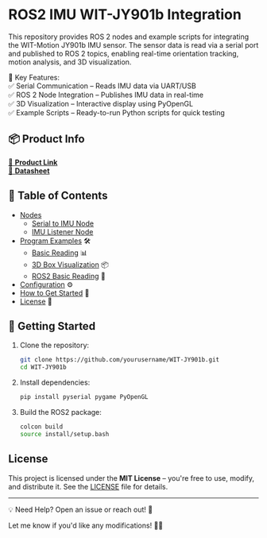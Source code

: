 # ROS2 IMU WIT-JY901b Integration

This repository provides ROS 2 nodes and example scripts for integrating the WIT-Motion JY901b IMU sensor. The sensor data is read via a serial port and published to ROS 2 topics, enabling real-time orientation tracking, motion analysis, and 3D visualization.

📌 Key Features:  
✅ Serial Communication – Reads IMU data via UART/USB  
✅ ROS 2 Node Integration – Publishes IMU data in real-time  
✅ 3D Visualization – Interactive display using PyOpenGL  
✅ Example Scripts – Ready-to-run Python scripts for quick testing  

## 📦 Product Info
  
[📍 **Product Link**](https://category.yahboom.net/products/imu?_pos=1&_sid=f9fcdebd5&_ss=r)  
[📜 **Datasheet**](https://github.com/Schooze/ROS2-WIT-JY901b/blob/main/Witmotion%20JY901%20Datasheet.pdf)



## 📖 Table of Contents

- [Nodes](#nodes)
  - [Serial to IMU Node](#serial-to-imu-node)
  - [IMU Listener Node](#imu-listener-node)
- [Program Examples](#examples) 🛠️
  - [Basic Reading](https://github.com/Schooze/ROS2-WIT-JY901b/blob/main/example/ex1_basic_reading.py) 📊
  - [3D Box Visualization](https://github.com/Schooze/ROS2-WIT-JY901b/blob/main/example/ex2_box.py) 📦
  - [ROS2 Basic Reading](https://github.com/Schooze/ROS2-WIT-JY901b/blob/main/example/ex3_ros_basic_reading.py) 🤖
- [Configuration](#configuration) ⚙️
- [How to Get Started](#how-to-get-started) 🚀
- [License](#license) 📜


## 🚀 Getting Started

1. Clone the repository:
    ```bash
    git clone https://github.com/yourusername/WIT-JY901b.git
    cd WIT-JY901b
    ```

2. Install dependencies:
    ```bash
    pip install pyserial pygame PyOpenGL
    ```

3. Build the ROS2 package:
    ```bash
    colcon build
    source install/setup.bash
    ```

## License

This project is licensed under the **MIT License** – you're free to use, modify, and distribute it. See the [LICENSE](https://github.com/Schooze/ROS2-WIT-JY901b/blob/main/LICENSE) file for details.

--- 
💡 Need Help? Open an issue or reach out! 🚀

Let me know if you'd like any modifications! 🚀🔥